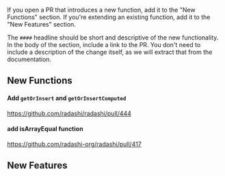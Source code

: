If you open a PR that introduces a new function, add it to the "New Functions" section. If you're extending an existing function, add it to the "New Features" section.

The `####` headline should be short and descriptive of the new functionality. In the body of the section, include a link to the PR. You don't need to include a description of the change itself, as we will extract that from the documentation.

## New Functions

#### Add `getOrInsert` and `getOrInsertComputed`

https://github.com/radashi/radashi/pull/444

#### add isArrayEqual function

https://github.com/radashi-org/radashi/pull/417

## New Features

####
